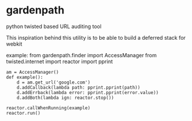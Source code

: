 gardenpath
==========

python twisted based URL auditing tool

This inspiration behind this utility is to be able to build a deferred stack for webkit


example:
    from gardenpath.finder import AccessManager
    from twisted.internet import reactor
    import pprint
    
    am = AccessManager()
    def example():
        d = am.get_url('google.com')
        d.addCallback(lambda path: pprint.pprint(path))
        d.addErrback(lambda error: pprint.pprint(error.value))
        d.addBoth(lambda ign: reactor.stop())
       
    reactor.callWhenRunning(example)
    reactor.run()
